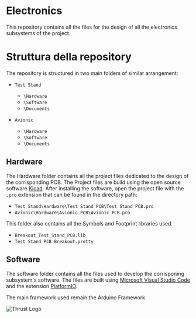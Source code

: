 # Electronics

This repository contains all the files for the design of all the electronics subsystems of the project.

# Struttura della repository

The repository is structured in two main folders of similar arrangement:

- `Test Stand`
  - `\Hardware`
  - `\Software`
  - `\Documents`
  
- `Avionic` 
  - `\Hardware`
  - `\Software`
  - `\Documents`
  
## Hardware

The Hardware folder contains all the project files dedicated to the design of the corrisponding PCB. The Project files are build using the open source software [Kicad](https://kicad.org/). After installing the software, open the project file with the `.pro` extension that can be found in the directory path:

- `Test Stand\Hardware\Test Stand PCB\Test Stand PCB.pro`
- `Avionic\Hardware\Avionic PCB\Avionic PCB.pro`

This folder also contains all the Symbols and Footprint libraries used. 

- `Breakout_Test_Stand_PCB.lib`
- `Test Stand PCB Breakout.pretty`

## Software

The software folder contains all the files used to develop the corrisponing subsystem's software.
The files are built using [Microsoft Visual Studio Code](https://code.visualstudio.com/) and the extension [PlatformIO](https://platformio.org/).

The main framework used remain the Arduino Framework

![Thrust Logo](https://github.com/thrust-team/electronics/blob/main/Test%20Stand/Figures/logo_thrust.png)



